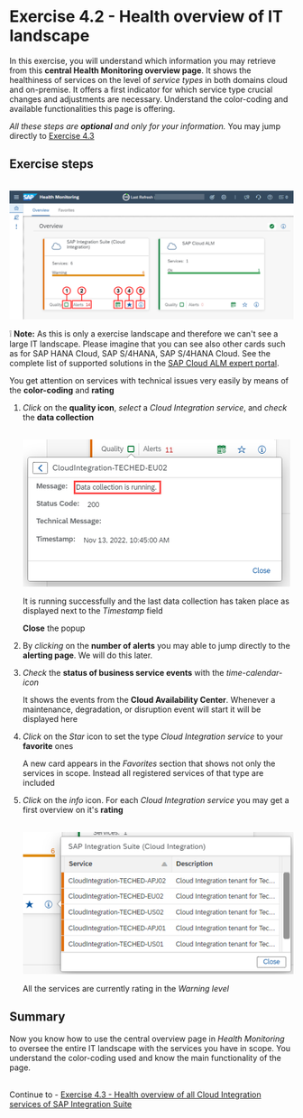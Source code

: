 # Exercise 4.2 - Health overview of IT landscape

In this exercise, you will understand which information you may retrieve from this **central Health Monitoring overview page**. It shows the healthiness of services on the level of *service types* in both domains cloud and on-premise. It offers a first indicator for which service type crucial changes and adjustments are necessary. Understand the color-coding and available functionalities this page is offering.

*All these steps are **optional** and only for your information.* You may jump directly to [Exercise 4.3](/exercises/ex4/ex43/)
 
## Exercise steps

<br>![](/exercises/ex4/images/HMOverviewpageDetails.png)

:grey_exclamation: **Note:** As this is only a exercise landscape and therefore we can't see a large IT landscape. Please imagine that you can see also other cards such as for SAP HANA Cloud, SAP S/4HANA, SAP S/4HANA Cloud. See the complete list of supported solutions in the [SAP Cloud ALM expert portal](https://support.sap.com/en/alm/sap-cloud-alm/operations/expert-portal/health-monitoring/health-mon-content.html).

You get attention on services with technical issues very easily by means of the **color-coding** and **rating**


1. *Click* on the **quality icon**, *select* a *Cloud Integration service*, and *check* the **data collection**

   <br>![](/exercises/ex4/images/HMDataQuality.png)
   
   It is running successfully and the last data collection has taken place as displayed next to the *Timestamp* field
   
   **Close** the popup

2. By *clicking* on the **number of alerts** you may able to jump directly to the **alerting page**. We will do this later.

3. *Check* the **status of business service events** with the *time-calendar-icon*

    It shows the events from the **Cloud Availability Center**. Whenever a maintenance, degradation, or disruption event will start it will be displayed here

4. *Click* on the *Star* icon to set the type *Cloud Integration service* to your **favorite** ones

    A new card appears in the *Favorites* section that shows not only the services in scope. Instead all registered services of that type are included

5. *Click* on the *info* icon. For each *Cloud Integration service* you may get a first overview on it's **rating**

   <br>![](/exercises/ex4/images/HMOverviewCIRating.png)
   
   All the services are currently rating in the *Warning level*

## Summary

Now you know how to use the central overview page in *Health Monitoring* to oversee the entire IT landscape with the services you have in scope. You understand the color-coding used and know the main functionality of the page.

<br>Continue to - [Exercise 4.3 - Health overview of all Cloud Integration services of SAP Integration Suite](/exercises/ex4/ex43/)
